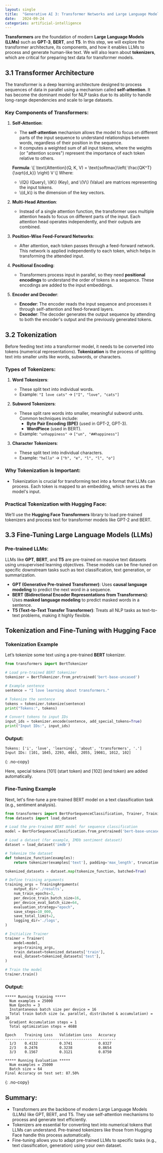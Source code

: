 ```yaml
---
layout: single
title:  "Generative AI 3: Transformer Networks and Large Language Models (LLMs)"
date:   2024-09-24
categories: artificial-intelligence
---
```


**Transformers** are the foundation of modern **Large Language Models (LLMs)** such as **GPT-3**, **BERT**, and **T5**. In this step, we will explore the transformer architecture, its components, and how it enables LLMs to process and generate human-like text. We will also learn about **tokenizers**, which are critical for preparing text data for transformer models.

## 3.1 Transformer Architecture

The transformer is a deep learning architecture designed to process sequences of data in parallel using a mechanism called **self-attention**. It has become the dominant model for NLP tasks due to its ability to handle long-range dependencies and scale to large datasets.

### Key Components of Transformers:

1. **Self-Attention**:
   - The **self-attention** mechanism allows the model to focus on different parts of the input sequence to understand relationships between words, regardless of their position in the sequence.
   - It computes a weighted sum of all input tokens, where the weights (or "attention scores") represent the importance of each token relative to others.

   **Formula**:
   \\[
   \text{Attention}(Q, K, V) = \text{softmax}\left( \frac{QK^T}{\sqrt{d_k}} \right) V
   \\]
   Where:
   - \\(Q\\) (Query), \\(K\\) (Key), and \\(V\\) (Value) are matrices representing the input tokens.
   - \\(d_k\\) is the dimension of the key vectors.

2. **Multi-Head Attention**:
   - Instead of a single attention function, the transformer uses multiple attention heads to focus on different parts of the input. Each attention head operates independently, and their outputs are combined.

3. **Position-Wise Feed-Forward Networks**:
   - After attention, each token passes through a feed-forward network. This network is applied independently to each token, which helps in transforming the attended input.

4. **Positional Encoding**:
   - Transformers process input in parallel, so they need **positional encodings** to understand the order of tokens in a sequence. These encodings are added to the input embeddings.

5. **Encoder and Decoder**:
   - **Encoder**: The encoder reads the input sequence and processes it through self-attention and feed-forward layers.
   - **Decoder**: The decoder generates the output sequence by attending to both the encoder's output and the previously generated tokens.

## 3.2 Tokenization

Before feeding text into a transformer model, it needs to be converted into tokens (numerical representations). **Tokenization** is the process of splitting text into smaller units like words, subwords, or characters.

### Types of Tokenizers:

1. **Word Tokenizers**:
   - These split text into individual words.
   - Example: `"I love cats"` → `["I", "love", "cats"]`

2. **Subword Tokenizers**:
   - These split rare words into smaller, meaningful subword units. Common techniques include:
     - **Byte Pair Encoding (BPE)** (used in GPT-2, GPT-3).
     - **WordPiece** (used in BERT).
   - Example: `"unhappiness"` → `["un", "##happiness"]`

3. **Character Tokenizers**:
   - These split text into individual characters.
   - Example: `"hello"` → `["h", "e", "l", "l", "o"]`

### Why Tokenization is Important:
- Tokenization is crucial for transforming text into a format that LLMs can process. Each token is mapped to an embedding, which serves as the model's input.

### Practical Tokenization with Hugging Face:
We’ll use the **Hugging Face Transformers** library to load pre-trained tokenizers and process text for transformer models like GPT-2 and BERT.

## 3.3 Fine-Tuning Large Language Models (LLMs)

### Pre-trained LLMs:
LLMs like **GPT**, **BERT**, and **T5** are pre-trained on massive text datasets using unsupervised learning objectives. These models can be fine-tuned on specific downstream tasks such as text classification, text generation, or summarization.

- **GPT (Generative Pre-trained Transformer)**: Uses **causal language modeling** to predict the next word in a sequence.
- **BERT (Bidirectional Encoder Representations from Transformers)**: Uses **masked language modeling** to predict masked words in a sentence.
- **T5 (Text-to-Text Transfer Transformer)**: Treats all NLP tasks as text-to-text problems, making it highly flexible.

## Tokenization and Fine-Tuning with Hugging Face

### Tokenization Example

Let’s tokenize some text using a pre-trained **BERT** tokenizer.

```python
from transformers import BertTokenizer

# Load pre-trained BERT tokenizer
tokenizer = BertTokenizer.from_pretrained('bert-base-uncased')

# Example sentence
sentence = "I love learning about transformers."

# Tokenize the sentence
tokens = tokenizer.tokenize(sentence)
print("Tokens:", tokens)

# Convert tokens to input IDs
input_ids = tokenizer.encode(sentence, add_special_tokens=True)
print("Input IDs:", input_ids)
```

### Output:
```
Tokens: ['i', 'love', 'learning', 'about', 'transformers', '.']
Input IDs: [101, 1045, 2293, 4083, 2055, 19081, 1012, 102]
```
{: .no-copy}

Here, special tokens [101] (start token) and [102] (end token) are added automatically.

### Fine-Tuning Example

Next, let's fine-tune a pre-trained BERT model on a text classification task (e.g., sentiment analysis).

```python
from transformers import BertForSequenceClassification, Trainer, TrainingArguments
from datasets import load_dataset

# Load the pre-trained BERT model for sequence classification
model = BertForSequenceClassification.from_pretrained('bert-base-uncased', num_labels=2)

# Load a dataset (for example, IMDb sentiment dataset)
dataset = load_dataset('imdb')

# Tokenize the dataset
def tokenize_function(examples):
    return tokenizer(examples['text'], padding='max_length', truncation=True)

tokenized_datasets = dataset.map(tokenize_function, batched=True)

# Define training arguments
training_args = TrainingArguments(
    output_dir='./results',          
    num_train_epochs=3,              
    per_device_train_batch_size=16,  
    per_device_eval_batch_size=64,   
    evaluation_strategy="epoch",     
    save_steps=10_000,               
    save_total_limit=2,              
    logging_dir='./logs',            
)

# Initialize Trainer
trainer = Trainer(
    model=model,                         
    args=training_args,                  
    train_dataset=tokenized_datasets['train'],         
    eval_dataset=tokenized_datasets['test'],          
)

# Train the model
trainer.train()
```

### Output:
```
***** Running training *****
  Num examples = 25000
  Num Epochs = 3
  Instantaneous batch size per device = 16
  Total train batch size (w. parallel, distributed & accumulation) = 16
  Gradient Accumulation steps = 1
  Total optimization steps = 4688

Epoch    Training Loss   Validation Loss   Accuracy
---------------------------------------------------
  1/3    0.4132          0.3741            0.8327
  2/3    0.2476          0.3238            0.8654
  3/3    0.1567          0.3121            0.8750

***** Running Evaluation *****
  Num examples = 25000
  Batch size = 64
Final Accuracy on test set: 87.50%
```
{: .no-copy}

## Summary:
- Transformers are the backbone of modern Large Language Models (LLMs) like GPT, BERT, and T5. They use self-attention mechanisms to process and generate text efficiently.
- Tokenizers are essential for converting text into numerical tokens that LLMs can understand. Pre-trained tokenizers like those from Hugging Face handle this process automatically.
- Fine-tuning allows you to adapt pre-trained LLMs to specific tasks (e.g., text classification, generation) using your own dataset.
